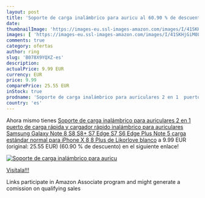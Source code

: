 ```yaml
---
layout: post
title: 'Soporte de carga inalámbrico para auricu al 60.90 % de descuento'
date: 
thumbnailImage: 'https://images-eu.ssl-images-amazon.com/images/I/41SKHjGiM0L._SL200_.jpg'
images: [ 'https://images-eu.ssl-images-amazon.com/images/I/41SKHjGiM0L._SL200_.jpg' ]
comments: true
category: ofertas
author: ring
slug: 'B078X9YQXZ-es'
description:
actualPrice: 9.99 EUR
currency: EUR
price: 9.99
comparePrice: 25.55 EUR
inStock: true
prodname: 'Soporte de carga inalámbrico para auriculares 2 en 1  puerto de carga rápida y cargador rápido inalámbrico para auriculares Samsung Galaxy Note 8  S8  S8+  S7 Edge  S7  S6 Edge Plus  Note 5  carga estándar normal para iPhone X  8  8 Plus  de Likorlove blanco'
country: 'es'
---
```


Ahora mismo tienes [Soporte de carga inalámbrico para auriculares 2 en 1  puerto de carga rápida y cargador rápido inalámbrico para auriculares Samsung Galaxy Note 8  S8  S8+  S7 Edge  S7  S6 Edge Plus  Note 5  carga estándar normal para iPhone X  8  8 Plus  de Likorlove blanco](https://www.amazon.es/dp/B078X9YQXZ/?tag=tolees-21) a 9.99 EUR (original: 25.55 EUR) (60.90 %  de descuento) en el siguiente enlace!

[![Soporte de carga inalámbrico para auricu](https://images-eu.ssl-images-amazon.com/images/I/41SKHjGiM0L._SL200_.jpg)](https://www.amazon.es/dp/B078X9YQXZ/?tag=tolees-21)

[Visítala!!!](https://www.amazon.es/dp/B078X9YQXZ/?tag=tolees-21)

Links participate in Amazon Associate program and might generate a comission on qualifying sales
